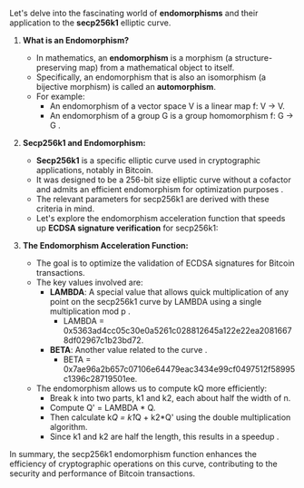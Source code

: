 Let's delve into the fascinating world of **endomorphisms** and their application to the **secp256k1** elliptic curve.

1. **What is an Endomorphism?**
   - In mathematics, an **endomorphism** is a morphism (a structure-preserving map) from a mathematical object to itself.
   - Specifically, an endomorphism that is also an isomorphism (a bijective morphism) is called an **automorphism**.
   - For example:
     - An endomorphism of a vector space V is a linear map f: V → V.
     - An endomorphism of a group G is a group homomorphism f: G → G .

2. **Secp256k1 and Endomorphism:**
   - **Secp256k1** is a specific elliptic curve used in cryptographic applications, notably in Bitcoin.
   - It was designed to be a 256-bit size elliptic curve without a cofactor and admits an efficient endomorphism for optimization purposes .
   - The relevant parameters for secp256k1 are derived with these criteria in mind.
   - Let's explore the endomorphism acceleration function that speeds up **ECDSA signature verification** for secp256k1:

3. **The Endomorphism Acceleration Function:**
   - The goal is to optimize the validation of ECDSA signatures for Bitcoin transactions.
   - The key values involved are:
     - **LAMBDA**: A special value that allows quick multiplication of any point on the secp256k1 curve by LAMBDA using a single multiplication mod p .
       - LAMBDA = 0x5363ad4cc05c30e0a5261c028812645a122e22ea20816678df02967c1b23bd72.
     - **BETA**: Another value related to the curve .
       - BETA = 0x7ae96a2b657c07106e64479eac3434e99cf0497512f58995c1396c28719501ee.
   - The endomorphism allows us to compute kQ more efficiently:
     - Break k into two parts, k1 and k2, each about half the width of n.
     - Compute Q' = LAMBDA * Q.
     - Then calculate k*Q = k1*Q + k2*Q' using the double multiplication algorithm.
     - Since k1 and k2 are half the length, this results in a speedup  .

In summary, the secp256k1 endomorphism function enhances the efficiency of cryptographic operations on this curve, contributing to the security and performance of Bitcoin transactions.
